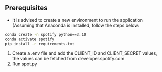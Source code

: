 ## Prerequisites 
- It is advised to create a new environment to run the application (Assuming that Anaconda is installed, follow the steps below: 
```bash
conda create -n spotify python==3.10
conda activate spotify
pip install -r requirements.txt 
```  
1. Create a .env file and add the CLIENT_ID and CLIENT_SECRET values, the values can be fetched from developer.spotify.com  
2. Run spot.py 